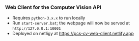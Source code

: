 ### **Web Client for the Computer Vision API**

- Requires `python-3.x.x` to run locally
- Run `start-server.bat`; the webpage will now be served at `http://127.0.0.1:10001`
- Deployed on netligy at https://pcs-cv-web-client.netlify.app
